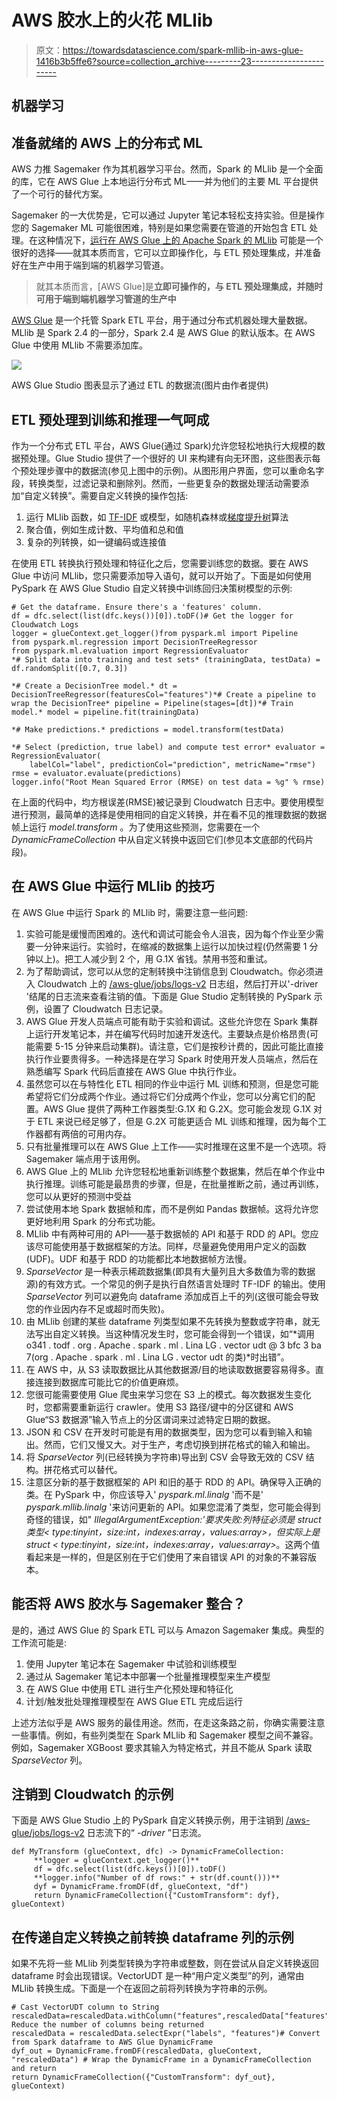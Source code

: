# AWS 胶水上的火花 MLlib

> 原文：<https://towardsdatascience.com/spark-mllib-in-aws-glue-1416b3b5ffe6?source=collection_archive---------23----------------------->

## 机器学习

## 准备就绪的 AWS 上的分布式 ML

AWS 力推 Sagemaker 作为其机器学习平台。然而，Spark 的 MLlib 是一个全面的库，它在 AWS Glue 上本地运行分布式 ML——并为他们的主要 ML 平台提供了一个可行的替代方案。

Sagemaker 的一大优势是，它可以通过 Jupyter 笔记本轻松支持实验。但是操作您的 Sagemaker ML 可能很困难，特别是如果您需要在管道的开始包含 ETL 处理。在这种情况下，[运行在 AWS Glue 上的 Apache Spark 的 MLlib](https://spark.apache.org/docs/latest/ml-guide.html) 可能是一个很好的选择——就其本质而言，它可以立即操作化，与 ETL 预处理集成，并准备好在生产中用于端到端的机器学习管道。

> 就其本质而言，[AWS Glue]是**立即可操作的，与 ETL 预处理集成，并随时可用于端到端机器学习管道的生产中**

[AWS Glue](https://docs.aws.amazon.com/glue/index.html) 是一个托管 Spark ETL 平台，用于通过分布式机器处理大量数据。MLlib 是 Spark 2.4 的一部分，Spark 2.4 是 AWS Glue 的默认版本。在 AWS Glue 中使用 MLlib 不需要添加库。

![](img/f3cb54be3d35b00dab8819615267b112.png)

AWS Glue Studio 图表显示了通过 ETL 的数据流(图片由作者提供)

## ETL 预处理到训练和推理一气呵成

作为一个分布式 ETL 平台，AWS Glue(通过 Spark)允许您轻松地执行大规模的数据预处理。Glue Studio 提供了一个很好的 UI 来构建有向无环图，这些图表示每个预处理步骤中的数据流(参见上图中的示例)。从图形用户界面，您可以重命名字段，转换类型，过滤记录和删除列。然而，一些更复杂的数据处理活动需要添加“自定义转换”。需要自定义转换的操作包括:

1.  运行 MLlib 函数，如 [TF-IDF](https://spark.apache.org/docs/latest/ml-features.html#tf-idf) 或模型，如随机森林或[梯度提升树](https://spark.apache.org/docs/latest/ml-classification-regression.html#gradient-boosted-tree-regression)算法
2.  聚合值，例如生成计数、平均值和总和值
3.  复杂的列转换，如一键编码或连接值

在使用 ETL 转换执行预处理和特征化之后，您需要训练您的数据。要在 AWS Glue 中访问 MLlib，您只需要添加导入语句，就可以开始了。下面是如何使用 PySpark 在 AWS Glue Studio 自定义转换中训练回归决策树模型的示例:

```
# Get the dataframe. Ensure there's a 'features' column.
df = dfc.select(list(dfc.keys())[0]).toDF()# Get the logger for Cloudwatch Logs
logger = glueContext.get_logger()from pyspark.ml import Pipeline
from pyspark.ml.regression import DecisionTreeRegressor
from pyspark.ml.evaluation import RegressionEvaluator
*# Split data into training and test sets* (trainingData, testData) = df.randomSplit([0.7, 0.3])

*# Create a DecisionTree model.* dt = DecisionTreeRegressor(featuresCol="features")*# Create a pipeline to wrap the DecisionTree* pipeline = Pipeline(stages=[dt])*# Train model.* model = pipeline.fit(trainingData)

*# Make predictions.* predictions = model.transform(testData)

*# Select (prediction, true label) and compute test error* evaluator = RegressionEvaluator(
    labelCol="label", predictionCol="prediction", metricName="rmse")
rmse = evaluator.evaluate(predictions)
logger.info("Root Mean Squared Error (RMSE) on test data = %g" % rmse)
```

在上面的代码中，均方根误差(RMSE)被记录到 Cloudwatch 日志中。要使用模型进行预测，最简单的选择是使用相同的自定义转换，并在看不见的推理数据的数据帧上运行 *model.transform* 。为了使用这些预测，您需要在一个 *DynamicFrameCollection* 中从自定义转换中返回它们(参见本文底部的代码片段)。

## 在 AWS Glue 中运行 MLlib 的技巧

在 AWS Glue 中运行 Spark 的 MLlib 时，需要注意一些问题:

1.  实验可能是缓慢而困难的。迭代和调试可能会令人沮丧，因为每个作业至少需要一分钟来运行。实验时，在缩减的数据集上运行以加快过程(仍然需要 1 分钟以上)。把工人减少到 2 个，用 G.1X 省钱。禁用书签和重试。
2.  为了帮助调试，您可以从您的定制转换中注销信息到 Cloudwatch。你必须进入 Cloudwatch 上的 [/aws-glue/jobs/logs-v2](https://console.aws.amazon.com/cloudwatch/home?region=us-east-1#logsV2:log-groups/log-group/$252Faws-glue$252Fjobs$252Flogs-v2) 日志组，然后打开以'-driver '结尾的日志流来查看注销的值。下面是 Glue Studio 定制转换的 PySpark 示例，设置了 Cloudwatch 日志记录。
3.  AWS Glue 开发人员端点可能有助于实验和调试。这些允许您在 Spark 集群上运行开发笔记本，并在编写代码时加速开发迭代。主要缺点是价格昂贵(可能需要 5-15 分钟来启动集群)。请注意，它们是按秒计费的，因此可能比直接执行作业要贵得多。一种选择是在学习 Spark 时使用开发人员端点，然后在熟悉编写 Spark 代码后直接在 AWS Glue 中执行作业。
4.  虽然您可以在与特性化 ETL 相同的作业中运行 ML 训练和预测，但是您可能希望将它们分成两个作业。通过将它们分成两个作业，您可以分离它们的配置。AWS Glue 提供了两种工作器类型:G.1X 和 G.2X。您可能会发现 G.1X 对于 ETL 来说已经足够了，但是 G.2X 可能更适合 ML 训练和推理，因为每个工作器都有两倍的可用内存。
5.  只有批量推理可以在 AWS Glue 上工作——实时推理在这里不是一个选项。将 Sagemaker 端点用于该用例。
6.  AWS Glue 上的 MLlib 允许您轻松地重新训练整个数据集，然后在单个作业中执行推理。训练可能是最昂贵的步骤，但是，在批量推断之前，通过再训练，您可以从更好的预测中受益
7.  尝试使用本地 Spark 数据帧和库，而不是例如 Pandas 数据帧。这将允许您更好地利用 Spark 的分布式功能。
8.  MLlib 中有两种可用的 API——基于数据帧的 API 和基于 RDD 的 API。您应该尽可能使用基于数据框架的方法。同样，尽量避免使用用户定义的函数(UDF)。UDF 和基于 RDD 的功能都比本地数据帧方法慢。
9.  *SparseVector* 是一种表示稀疏数据集(即具有大量列且大多数值为零的数据源)的有效方式。一个常见的例子是执行自然语言处理时 TF-IDF 的输出。使用 *SparseVector* 列可以避免向 dataframe 添加成百上千的列(这很可能会导致您的作业因内存不足或超时而失败)。
10.  由 MLlib 创建的某些 dataframe 列类型如果不先转换为整数或字符串，就无法写出自定义转换。当这种情况发生时，您可能会得到一个错误，如“*调用 o341 . todf . org . Apache . spark . ml . Lina LG . vector udt @ 3 bfc 3 ba 7(org . Apache . spark . ml . Lina LG . vector udt 的类)*时出错”。
11.  在 AWS 中，从 S3 读取数据比从其他数据源/目的地读取数据要容易得多。直接连接到数据库可能比它的价值更麻烦。
12.  您很可能需要使用 Glue 爬虫来学习您在 S3 上的模式。每次数据发生变化时，您都需要重新运行 crawler。使用 S3 路径/键中的分区键和 AWS Glue“S3 数据源”输入节点上的分区谓词来过滤特定日期的数据。
13.  JSON 和 CSV 在开发时可能是有用的数据类型，因为您可以看到输入和输出。然而，它们又慢又大。对于生产，考虑切换到拼花格式的输入和输出。
14.  将 *SparseVector* 列(已经转换为字符串)导出到 CSV 会导致无效的 CSV 结构。拼花格式可以替代。
15.  注意区分新的基于数据框架的 API 和旧的基于 RDD 的 API。确保导入正确的类。在 PySpark 中，你应该导入' *pyspark.ml.linalg* '而不是' *pyspark.mllib.linalg* '来访问更新的 API。如果您混淆了类型，您可能会得到奇怪的错误，如" *IllegalArgumentException:'要求失败:列特征必须是 struct 类型< type:tinyint，size:int，indexes:array<int>，values:array<double>>，但实际上是 struct < type:tinyint，size:int，indexes:array<int>，values:array<double>>*。这两个值看起来是一样的，但是区别在于它们使用了来自错误 API 的对象的不兼容版本。

## 能否将 AWS 胶水与 Sagemaker 整合？

是的，通过 AWS Glue 的 Spark ETL 可以与 Amazon Sagemaker 集成。典型的工作流可能是:

1.  使用 Jupyter 笔记本在 Sagemaker 中试验和训练模型
2.  通过从 Sagemaker 笔记本中部署一个批量推理模型来生产模型
3.  在 AWS Glue 中使用 ETL 进行生产化预处理和特征化
4.  计划/触发批处理推理模型在 AWS Glue ETL 完成后运行

上述方法似乎是 AWS 服务的最佳用途。然而，在走这条路之前，你确实需要注意一些事情。例如，有些列类型在 Spark MLlib 和 Sagemaker 模型之间不兼容。例如，Sagemaker XGBoost 要求其输入为特定格式，并且不能从 Spark 读取 *SparseVector* 列。

## 注销到 Cloudwatch 的示例

下面是 AWS Glue Studio 上的 PySpark 自定义转换示例，用于注销到 [/aws-glue/jobs/logs-v2](https://console.aws.amazon.com/cloudwatch/home?region=us-east-1#logsV2:log-groups/log-group/$252Faws-glue$252Fjobs$252Flogs-v2) 日志流下的“ *-driver* ”日志流。

```
def MyTransform (glueContext, dfc) -> DynamicFrameCollection:
     **logger = glueContext.get_logger()**
     df = dfc.select(list(dfc.keys())[0]).toDF()
     **logger.info("Number of df rows:" + str(df.count()))**
     dyf = DynamicFrame.fromDF(df, glueContext, "df")  
     return DynamicFrameCollection({"CustomTransform": dyf}, glueContext)
```

## 在传递自定义转换之前转换 dataframe 列的示例

如果不先将一些 MLlib 列类型转换为字符串或整数，则在尝试从自定义转换返回 dataframe 时会出现错误。VectorUDT 是一种“用户定义类型”的列，通常由 MLlib 转换生成。下面是一个在返回之前将列转换为字符串的示例。

```
# Cast VectorUDT column to String
rescaledData=rescaledData.withColumn("features",rescaledData["features"].cast("String"))# Reduce the number of columns being returned
rescaledData = rescaledData.selectExpr("labels", "features")# Convert from Spark dataframe to AWS Glue DynamicFrame
dyf_out = DynamicFrame.fromDF(rescaledData, glueContext, "rescaledData") # Wrap the DynamicFrame in a DynamicFrameCollection and return
return DynamicFrameCollection({"CustomTransform": dyf_out}, glueContext)
```